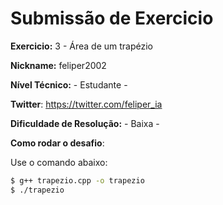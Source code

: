 # Submissão de Exercicio

**Exercicio:** 3 - Área de um trapézio

**Nickname:** feliper2002

**Nível Técnico:** - Estudante -

**Twitter**: https://twitter.com/feliper_ia

**Dificuldade de Resolução:** - Baixa -

**Como rodar o desafio**: 

Use o comando abaixo: 
```bash
$ g++ trapezio.cpp -o trapezio
$ ./trapezio
```
